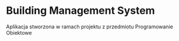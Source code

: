 # Building Management System

Aplikacja stworzona w ramach projektu z przedmiotu Programowanie Obiektowe
